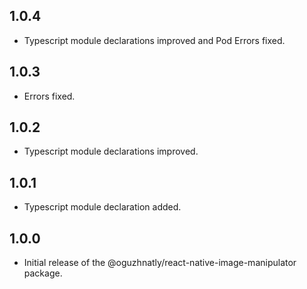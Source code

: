 ## 1.0.4

- Typescript module declarations improved and Pod Errors fixed.

## 1.0.3

- Errors fixed.

## 1.0.2

- Typescript module declarations improved.

## 1.0.1

- Typescript module declaration added.

## 1.0.0

- Initial release of the @oguzhnatly/react-native-image-manipulator package.